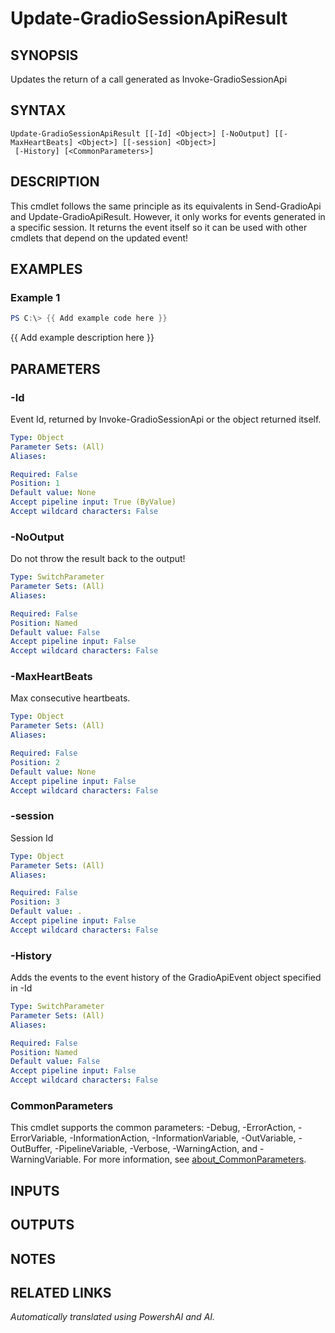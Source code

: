 ﻿---
external help file: powershai-help.xml
Module Name: powershai
online version:
schema: 2.0.0
---

# Update-GradioSessionApiResult

## SYNOPSIS
Updates the return of a call generated as Invoke-GradioSessionApi

## SYNTAX

```
Update-GradioSessionApiResult [[-Id] <Object>] [-NoOutput] [[-MaxHeartBeats] <Object>] [[-session] <Object>]
 [-History] [<CommonParameters>]
```

## DESCRIPTION
This cmdlet follows the same principle as its equivalents in Send-GradioApi and Update-GradioApiResult.
However, it only works for events generated in a specific session.
It returns the event itself so it can be used with other cmdlets that depend on the updated event!

## EXAMPLES

### Example 1
```powershell
PS C:\> {{ Add example code here }}
```

{{ Add example description here }}

## PARAMETERS

### -Id
Event Id, returned by Invoke-GradioSessionApi or the object returned itself.

```yaml
Type: Object
Parameter Sets: (All)
Aliases:

Required: False
Position: 1
Default value: None
Accept pipeline input: True (ByValue)
Accept wildcard characters: False
```

### -NoOutput
Do not throw the result back to the output!

```yaml
Type: SwitchParameter
Parameter Sets: (All)
Aliases:

Required: False
Position: Named
Default value: False
Accept pipeline input: False
Accept wildcard characters: False
```

### -MaxHeartBeats
Max consecutive heartbeats.

```yaml
Type: Object
Parameter Sets: (All)
Aliases:

Required: False
Position: 2
Default value: None
Accept pipeline input: False
Accept wildcard characters: False
```

### -session
Session Id

```yaml
Type: Object
Parameter Sets: (All)
Aliases:

Required: False
Position: 3
Default value: .
Accept pipeline input: False
Accept wildcard characters: False
```

### -History
Adds the events to the event history of the GradioApiEvent object specified in -Id

```yaml
Type: SwitchParameter
Parameter Sets: (All)
Aliases:

Required: False
Position: Named
Default value: False
Accept pipeline input: False
Accept wildcard characters: False
```

### CommonParameters
This cmdlet supports the common parameters: -Debug, -ErrorAction, -ErrorVariable, -InformationAction, -InformationVariable, -OutVariable, -OutBuffer, -PipelineVariable, -Verbose, -WarningAction, and -WarningVariable. For more information, see [about_CommonParameters](http://go.microsoft.com/fwlink/?LinkID=113216).

## INPUTS

## OUTPUTS

## NOTES

## RELATED LINKS



<!--PowershaiAiDocBlockStart-->
_Automatically translated using PowershAI and AI._
<!--PowershaiAiDocBlockEnd-->
